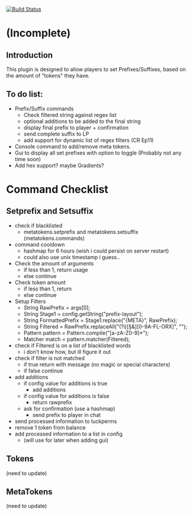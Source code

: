 [![Build Status](https://ci.ev1dent.dev/buildStatus/icon?job=MetaTokens)](https://ci.ev1dent.dev/job/MetaTokens/)
# (Incomplete)
## Introduction
This plugin is designed to allow players to set Prefixes/Suffixes, based on the amount of "tokens" they have.   

## To do list:
* Prefix/Suffix commands 
  * Check filtered string against regex list
  * optional additions to be added to the final string
  * display final prefix to player + confirmation
  * send complete suffix to LP
  * add support for dynamic list of regex filters (CR Ep11)
* Console command to add/remove meta tokens.
* Gui to display all set prefixes with option to toggle (Probably not any time soon)
* Add hex support? maybe Gradients?


# Command Checklist

## Setprefix and Setsuffix
  * check if blacklisted
    * metatokens.setprefix and metatokens.setsuffix (metatokens.commands)
  * command cooldown
    * hashmap for 6 hours (wish i could persist on server restart)
    * could also use unix timestamp i guess..
  * Check the amount of arguments
    * if less than 1, return usage
    * else continue
  * Check token amount
    * if less than 1, return
    * else continue
  * Setup Filters
    * String RawPrefix = args[0];
    * String Stage1 = config.getString("prefix-layout");
    * String FormattedPrefix = Stage1.replace("{META}", RawPrefix);
    * String Filtered = RawPrefix.replaceAll("(?i)[§&][0-9A-FL-ORX]", "");
    * Pattern pattern = Pattern.compile("[a-zA-Z0-9]*");
    * Matcher match = pattern.matcher(Filtered);
  * check if Filtered is on a list of blacklisted words
    * i don't know how, but ill figure it out
  * check if filter is not matched
    * if true return with message (no magic or special characters)
    * if false continue
  * add additions
    * if config value for additions is true
      * add additions
    * if config value for additions is false
      * return rawprefix
    * ask for confirmation (use a hashmap)
      * send prefix to player in chat
  * send processed information to luckperms
  * remove 1 token from balance
  * add processed information to a list in config
    * (will use for later when adding gui)

## Tokens
(need to update)
## MetaTokens
(need to update)

